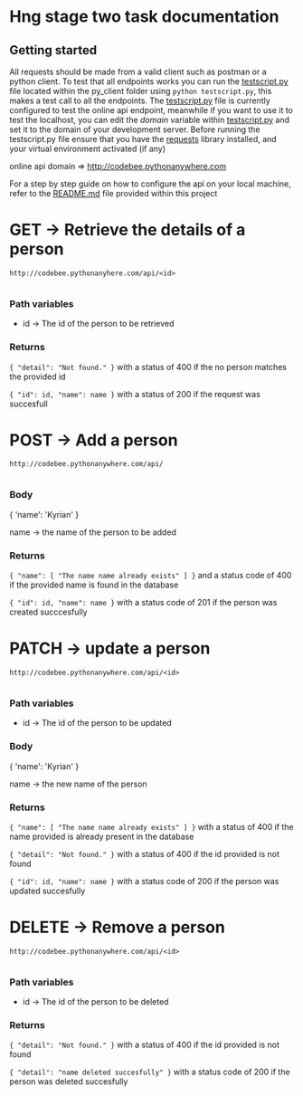 # Hng stage two task documentation

## Getting started 
All requests should be made from a valid client such as postman or a python client. To test that all endpoints works you can run the [testscript.py](/py_client/testscript.py) file located within the py_client folder using `python testscript.py`, this makes a test call to all the endpoints. The [testscript.py](/py_client/testscript.py) file is currently configured to test the online api endpoint, meanwhile if you want to use it to test the localhost, you can edit the _domain_ variable within [testscript.py](/py_client/testscript.py) and set it to the domain of your development server. Before running the testscript.py file ensure that you have the [requests](https://pypi.org/project/requests/) library installed, and your virtual environment activated (if any)

online api domain => http://codebee.pythonanywhere.com

For a step by step guide on how to configure the api on your local machine, refer to the [README.md](/README.md) file provided within this project 

# GET -> Retrieve the details of a person

``````
http://codebee.pythonanyhere.com/api/<id>
 
 ``````

### Path variables 
 * id -> The id of the person to be retrieved

### Returns
`{
    "detail": "Not found."
}` with a status of 400 if the no person matches the provided id 

`{
    "id": id,
    "name": name
}` with a status of 200 if the request was succesfull 


# POST -> Add a person 
``````
http://codebee.pythonanywhere.com/api/
 
 ``````

### Body 
{
    'name': 'Kyrian'
}

name -> the name of the person to be added

### Returns
`{
    "name": [
        "The name name already exists"
    ]
}` and a status code of 400 if the provided name is found in the database

`{
    "id": id,
    "name": name
}` with a status code of 201 if the person was created succcesfully


# PATCH -> update a person 

``````
http://codebee.pythonanywhere.com/api/<id>
 
 ``````

 ### Path variables 
 * id -> The id of the person to be updated

 ### Body 
 {
    'name': 'Kyrian'
}

name -> the new name of the person 


 ### Returns
`{
    "name": [
        "The name name already exists"
    ]
}` with a status of 400 if the name provided is already present in the database

`{
    "detail": "Not found."
}` with a status of 400 if the id provided is not found 


`{
    "id": id,
    "name": name
}` with a status code of 200 if the person was updated succesfully


# DELETE -> Remove a person
``````
http://codebee.pythonanywhere.com/api/<id>
 
 ``````

 ### Path variables 
 * id -> The id of the person to be deleted

  ### Returns

`{
    "detail": "Not found."
}` with a status of 400 if the id provided is not found 


`{
    "detail": "name deleted succesfully"
}` with a status code of 200 if the person was deleted succesfully








